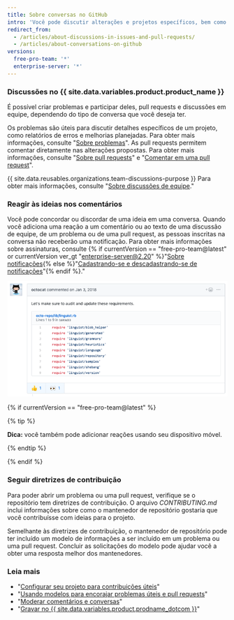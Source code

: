 ```yaml
---
title: Sobre conversas no GitHub
intro: 'Você pode discutir alterações e projetos específicos, bem como projetos maiores ou metas de equipe, usando diferentes tipos de discussão no {{ site.data.variables.product.product_name }}.'
redirect_from:
  - /articles/about-discussions-in-issues-and-pull-requests/
  - /articles/about-conversations-on-github
versions:
  free-pro-team: '*'
  enterprise-server: '*'
---
```


### Discussões no {{ site.data.variables.product.product_name }}

É possível criar problemas e participar deles, pull requests e discussões em equipe, dependendo do tipo de conversa que você deseja ter.

Os problemas são úteis para discutir detalhes específicos de um projeto, como relatórios de erros e melhorias planejadas. Para obter mais informações, consulte "[Sobre problemas](/articles/about-issues)". As pull requests permitem comentar diretamente nas alterações propostas. Para obter mais informações, consulte "[Sobre pull requests](/articles/about-pull-requests)" e "[Comentar em uma pull request](/articles/commenting-on-a-pull-request)".

{{ site.data.reusables.organizations.team-discussions-purpose }} Para obter mais informações, consulte "[Sobre discussões de equipe](/articles/about-team-discussions)."

### Reagir às ideias nos comentários

Você pode concordar ou discordar de uma ideia em uma conversa. Quando você adiciona uma reação a um comentário ou ao texto de uma discussão de equipe, de um problema ou de uma pull request, as pessoas inscritas na conversa não receberão uma notificação. Para obter mais informações sobre assinaturas, consulte {% if currentVersion == "free-pro-team@latest" or currentVersion ver_gt "enterprise-server@2.20" %}"[Sobre notificações](/github/managing-subscriptions-and-notifications-on-github/about-notifications){% else %}"[Cadastrando-se e descadastrando-se de notificações](/github/receiving-notifications-about-activity-on-github/subscribing-to-and-unsubscribing-from-notifications)"{% endif %}."

![Exemplo de um problema com reações](/assets/images/help/repository/issue-reactions.png)

{% if currentVersion == "free-pro-team@latest" %}

{% tip %}

**Dica:** você também pode adicionar reações usando seu dispositivo móvel.

{% endtip %}

{% endif %}
### Seguir diretrizes de contribuição

Para poder abrir um problema ou uma pull request, verifique se o repositório tem diretrizes de contribuição. O arquivo *CONTRIBUTING.md* inclui informações sobre como o mantenedor de repositório gostaria que você contribuísse com ideias para o projeto.

Semelhante às diretrizes de contribuição, o mantenedor de repositório pode ter incluído um modelo de informações a ser incluído em um problema ou uma pull request. Concluir as solicitações do modelo pode ajudar você a obter uma resposta melhor dos mantenedores.

### Leia mais

- "[Configurar seu projeto para contribuições úteis](/articles/setting-up-your-project-for-healthy-contributions)"
- "[Usando modelos para encorajar problemas úteis e pull requests](/github/building-a-strong-community/using-templates-to-encourage-useful-issues-and-pull-requests)"
- "[Moderar comentários e conversas](/articles/moderating-comments-and-conversations)"
- "[Gravar no {{ site.data.variables.product.prodname_dotcom }}](/articles/writing-on-github)"
